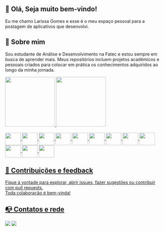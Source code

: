 
## 👋 Olá, Seja muito bem-vindo!
Eu me chamo Larissa Gomes e esse é o meu espaço pessoal para a postagem de aplicativos que desenvolvi.<br/>

## 🚀 Sobre mim
Sou estudante de Análise e Desenvolvimento na Fatec e estou sempre em busca de aprender mais. Meus repositórios incluem projetos acadêmicos e pessoais criados para colocar em prática os conhecimentos adquiridos ao longo da minha jornada.<br/>

<div>
 <a href="https://github.com/LarissaGomes333/github-readme-stats" />
	
 <img height="160em" src="https://github-readme-stats-one.vercel.app/api?username=LarissaGomes333&show_icons=true&theme=tokyonight&include_all_commits=true&count_private=true" />
  
 <img height="160em" src="https://github-readme-stats-one.vercel.app/api/top-langs/?username=LarissaGomes333&layout=compact&langs_count=16&theme=tokyonight" />
</div>

<br />

<div>
	 <img align="center" height="40" width="50" src="https://cdn.jsdelivr.net/gh/devicons/devicon/icons/html5/html5-original.svg" />
	 <img align="center" height="40" width="50" src="https://cdn.jsdelivr.net/gh/devicons/devicon/icons/css3/css3-original.svg" />
	 <img align="center" height="40" width="50" src="https://cdn.jsdelivr.net/gh/devicons/devicon/icons/javascript/javascript-original.svg" />
	 <img align="center" height="40" width="50" src="https://cdn.jsdelivr.net/gh/devicons/devicon/icons/nodejs/nodejs-plain.svg" />
   	 <img align="center" height="40" width="50" src="https://cdn.jsdelivr.net/gh/devicons/devicon/icons/python/python-original.svg" />
	 <img align="center" height="40" width="50" src="https://cdn.jsdelivr.net/gh/devicons/devicon/icons/react/react-original.svg" />
         <img align="center" height="40" width="50" src="https://cdn.jsdelivr.net/gh/devicons/devicon@latest/icons/ionic/ionic-original.svg" />
         <img align="center" height="40" width="50" src="https://cdn.jsdelivr.net/gh/devicons/devicon@latest/icons/amazonwebservices/amazonwebservices-original-wordmark.svg" />
         <img align="center" height="40" width="50" src="https://cdn.jsdelivr.net/gh/devicons/devicon@latest/icons/java/java-original.svg" />
         <img align="center" height="40" width="50" src="https://cdn.jsdelivr.net/gh/devicons/devicon@latest/icons/mysql/mysql-original.svg" />
         <img align="center" height="40" width="50" src="https://cdn.jsdelivr.net/gh/devicons/devicon/icons/materialui/materialui-original.svg" />
	 <img align="center" height="40" width="50" src="https://cdn.jsdelivr.net/gh/devicons/devicon/icons/bootstrap/bootstrap-original.svg" />          
</div>

## 🤝 Contribuições e feedback

Fique à vontade para explorar, abrir issues, fazer sugestões ou contribuir com pull requests.  
Toda colaboração é bem-vinda!

## 📭 Contatos e rede
<div>
	<a href="www.linkedin.com/in/larissa-gomes-dev"><img src="https://img.shields.io/badge/LinkedIn-0077B5?style=for-the-badge&logo=linkedin&logoColor=white" /></a>
	<a href="mailto:larissabeatriz333.lb@gmail.com"><img src="https://img.shields.io/badge/Gmail-D14836?style=for-the-badge&logo=gmail&logoColor=white" /></a>
</div>

